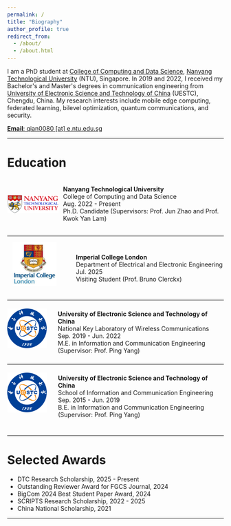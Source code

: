 ```yaml
---
permalink: /
title: "Biography"
author_profile: true
redirect_from: 
  - /about/
  - /about.html
---
```


I am a PhD student at [College of Computing and Data Science](https://www.ntu.edu.sg/computing), [Nanyang Technological University](https://www.ntu.edu.sg/) (NTU), Singapore. In 2019 and 2022, I received my Bachelor's and Master's degrees in communication engineering from [University of Electronic Science and Technology of China](https://www.uestc.edu.cn/) (UESTC), Chengdu, China. My research interests include mobile edge computing, federated learning, bilevel optimization, quantum communications, and security.

<a href="mailto:qian0080@e.ntu.edu.sg">**Email**: qian0080 [at] e.ntu.edu.sg</a>

<hr>

# Education 

<div style="display: flex; align-items: center;">
    <div style="width: 150px; height: 120px; margin-right: 10px;">
        <img src="../images/NTU_Logo.png" alt="NTU Logo" style="width: 100%; height: 100%; object-fit: contain;" />
    </div>
    <div>
        <b>Nanyang Technological University</b> <br>
        College of Computing and Data Science <br>
        Aug. 2022 - Present  <br>
        Ph.D. Candidate (Supervisors: Prof. Jun Zhao and Prof. Kwok Yan Lam)
    </div>
</div>

---

<div style="display: flex; align-items: center;">
    <div style="width: 150px; height: 120px; margin-right: 10px;">
        <img src="../images/IC_Logo.jpg" alt="ICL Logo" style="width: 85%; height: 85%; object-fit: contain;" />
    </div>
    <div>
        <b>Imperial College London</b> <br>
        Department of Electrical and Electronic Engineering <br>
        Jul. 2025<br>
        Visiting Student (Prof. Bruno Clerckx)
    </div>
</div>

---

<div style="display: flex; align-items: center;">
    <div style="width: 150px; height: 120px; margin-right: 10px;">
        <img src="../images/UESTC_Logo.png" alt="UESTC Logo" style="width: 85%; height: 85%; object-fit: contain;" />
    </div>
    <div>
        <b>University of Electronic Science and Technology of China</b> <br>
        National Key Laboratory of Wireless Communications <br>
        Sep. 2019 - Jun. 2022 <br>
        M.E. in Information and Communication Engineering (Supervisor: Prof. Ping Yang)
    </div>
</div>

---

<div style="display: flex; align-items: center;">
    <div style="width: 150px; height: 120px; margin-right: 10px;">
        <img src="../images/UESTC_Logo.png" alt="UESTC Logo" style="width: 85%; height: 85%; object-fit: contain;" />
    </div>
    <div>
        <b>University of Electronic Science and Technology of China</b> <br>
        School of Information and Communication Engineering <br>
        Sep. 2015 - Jun. 2019 <br>
        B.E. in Information and Communication Engineering (Supervisor: Prof. Ping Yang)
    </div>
</div>
&nbsp;

<hr>

# Selected Awards

+ DTC Research Scholarship, 2025 - Present
+ Outstanding Reviewer Award for FGCS Journal, 2024
+ BigCom 2024 Best Student Paper Award, 2024
+ SCRIPTS Research Scholarship, 2022 - 2025
+ China National Scholarship, 2021
  
<hr>
